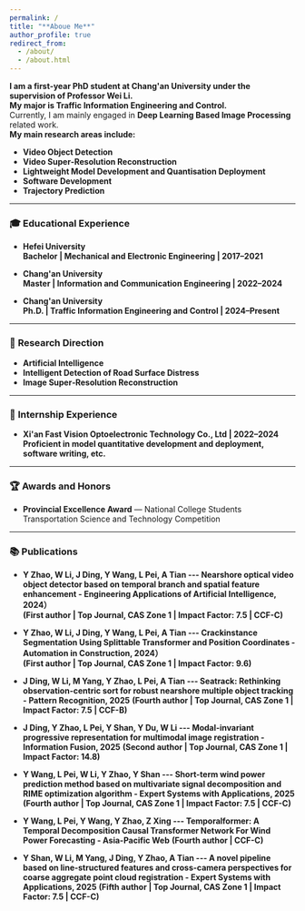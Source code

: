 ```yaml
---
permalink: /
title: "**Aboue Me**"
author_profile: true
redirect_from:
  - /about/
  - /about.html
---
```


**I am a first‑year PhD student at Chang'an University under the supervision of Professor Wei Li.**  
**My major is Traffic Information Engineering and Control.**  
Currently, I am mainly engaged in **Deep Learning Based Image Processing** related work.  
**My main research areas include:**  
- **Video Object Detection**  
- **Video Super‑Resolution Reconstruction**  
- **Lightweight Model Development and Quantisation Deployment**  
- **Software Development**
- **Trajectory Prediction**

---

### 🎓 **Educational Experience**

- **Hefei University**  
  **Bachelor | Mechanical and Electronic Engineering | 2017–2021**

- **Chang'an University**  
  **Master | Information and Communication Engineering | 2022–2024**

- **Chang'an University**  
  **Ph.D. | Traffic Information Engineering and Control | 2024–Present**

---

### 🔬 **Research Direction**

- **Artificial Intelligence**  
- **Intelligent Detection of Road Surface Distress**  
- **Image Super‑Resolution Reconstruction**

---

### 💼 **Internship Experience**

- **Xi'an Fast Vision Optoelectronic Technology Co., Ltd | 2022–2024**  
  **Proficient in model quantitative development and deployment, software writing, etc.**

---

### 🏆 **Awards and Honors**

- **Provincial Excellence Award** — National College Students Transportation Science and Technology Competition

---

### 📚 **Publications**
- **Y Zhao, W Li, J Ding, Y Wang, L Pei, A Tian --- Nearshore optical video object detector based on temporal branch and spatial feature enhancement - Engineering Applications of Artificial Intelligence, 2024）**  
  **(First author | Top Journal, CAS Zone 1 | Impact Factor: 7.5 | CCF-C)**

- **Y Zhao, W Li, J Ding, Y Wang, L Pei, A Tian --- Crackinstance Segmentation Using Splittable Transformer and Position Coordinates - Automation in Construction, 2024）**  
  **(First author | Top Journal, CAS Zone 1 | Impact Factor: 9.6)**

- **J Ding, W Li, M Yang, Y Zhao, L Pei, A Tian --- Seatrack: Rethinking observation-centric sort for robust nearshore multiple object tracking - Pattern Recognition, 2025**
  **(Fourth author | Top Journal, CAS Zone 1 | Impact Factor: 7.5 | CCF-B)**
  
- **J Ding, Y Zhao, L Pei, Y Shan, Y Du, W Li --- Modal-invariant progressive representation for multimodal image registration - Information Fusion, 2025**
  **(Second author | Top Journal, CAS Zone 1 | Impact Factor: 14.8)**

- **Y Wang, L Pei, W Li, Y Zhao, Y Shan --- Short-term wind power prediction method based on multivariate signal decomposition and RIME optimization algorithm - Expert Systems with Applications, 2025**
  **(Fourth author | Top Journal, CAS Zone 1 | Impact Factor: 7.5 | CCF-C)**

- **Y Wang, L Pei, Y Wang, Y Zhao, Z Xing --- Temporalformer: A Temporal Decomposition Causal Transformer Network For Wind Power Forecasting - Asia-Pacific Web**
  **(Fourth author | CCF-C)**

- **Y Shan, W Li, M Yang, J Ding, Y Zhao, A Tian --- A novel pipeline based on line-structured features and cross-camera perspectives for coarse aggregate point cloud registration - Expert Systems with Applications, 2025**
  **(Fifth author | Top Journal, CAS Zone 1 | Impact Factor: 7.5 | CCF-C)**
